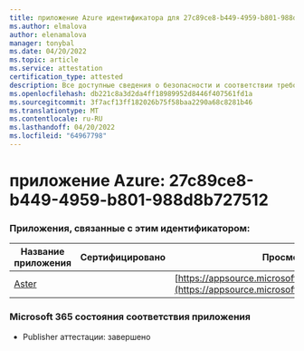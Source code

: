 ```yaml
---
title: приложение Azure идентификатора для 27c89ce8-b449-4959-b801-988d8b727512
ms.author: elmalova
author: elenamalova
manager: tonybal
ms.date: 04/20/2022
ms.topic: article
ms.service: attestation
certification_type: attested
description: Все доступные сведения о безопасности и соответствии требованиям для 27c89ce8-b449-4959-b801-988d8b727512.
ms.openlocfilehash: db221c8a3d2da4ff18989952d8446f407561fd1a
ms.sourcegitcommit: 3f7acf13ff182026b75f58baa2290a68c8281b46
ms.translationtype: MT
ms.contentlocale: ru-RU
ms.lasthandoff: 04/20/2022
ms.locfileid: "64967798"
---
```

# <a name="azure-app-id-27c89ce8-b449-4959-b801-988d8b727512"></a>приложение Azure: 27c89ce8-b449-4959-b801-988d8b727512


### <a name="apps-associated-with-this-id"></a>Приложения, связанные с этим идентификатором:
| **Название приложения** | **Сертифицировано** | **Просмотр в AppSource** |
|--------------|---------------|-----------------------|
| [Aster](../forward/WA200002379.md) |  | [https://appsource.microsoft.com/product/office/WA200002379](https://appsource.microsoft.com/product/office/WA200002379) |

### <a name="microsoft-365-app-compliance-status"></a>Microsoft 365 состояния соответствия приложения
- Publisher аттестации: завершено

